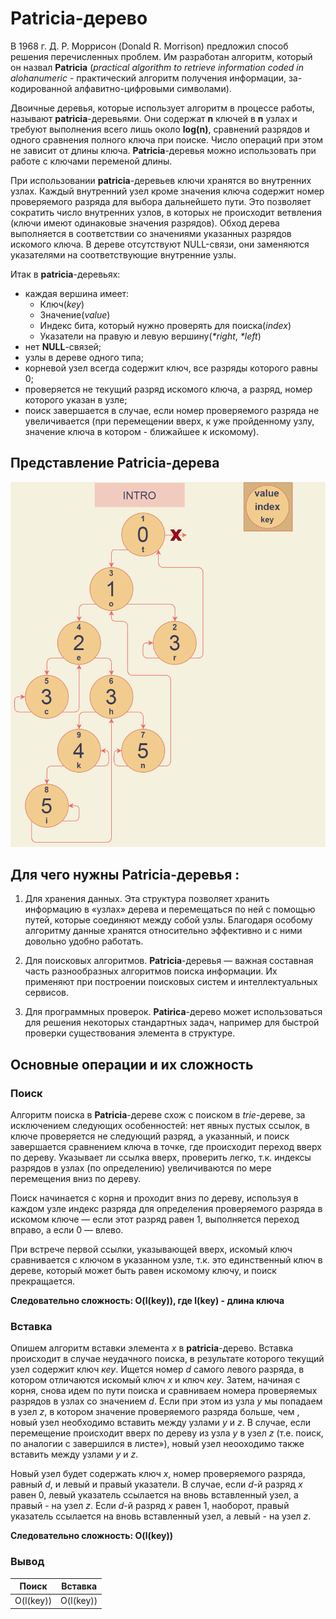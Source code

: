 # Patricia-дерево
 
В 1968 г. Д. Р. Моррисон (Donald R. Morrison) предложил способ решения перечисленных проблем. Им разработан алгоритм, который
он назвал **Patricia** (*practical algorithm to retrieve information coded in alohanumeric* - практический алгоритм получения информации, за-кодированной алфавитно-цифровыми символами). 

Двоичные деревья, которые использует алгоритм в процессе работы, называют **patricia**-деревьями. Они содержат **n** ключей в **n** узлах и требуют выполнения всего лишь около **log(n)**, сравнений разрядов и одного сравнения полного ключа при поиске. Число операций при этом не зависит от длины ключа. **Patricia**-деревья можно использовать при работе с ключами переменой длины.

При использовании **patricia**-деревьев ключи хранятся во внутренних узлах. Каждый внутренний узел кроме значения ключа содержит номер проверяемого разряда для выбора дальнейшето пути. Это позволяет сократить число внутренних узлов, в которых не происходит ветвления (ключи имеют одинаковые значения разрядов). Обход дерева выполняется в соответствии со значениями указанных разрядов искомого ключа. В дереве отсутствуют NULL-связи, они заменяются указателями на соответствующие внутренние узлы.

Итак в **patricia**-деревьях:
* каждая вершина имеет:
    - Ключ(_key_)
    - Значение(_value_)
    - Индекс бита, который нужно проверять для поиска(_index_)
    - Указатели на правую и левую вершину(_*right_, _*left_)
* нет **NULL**-связей;
* узлы в дереве одного типа;
* корневой узел всегда содержит ключ, все разряды которого равны 0;
* проверяется не текущий разряд искомого ключа, а разряд, номер которого указан в узле;
* поиск завершается в случае, если номер проверяемого разряда не увеличивается (при перемещении вверх, к уже пройденному узлу, значение ключа в котором - ближайшее к искомому).

## Представление **Patricia**-дерева

![PatriciaTree](./images/patricia.png)


## Для чего нужны **Patricia**-деревья :

1. Для хранения данных. Эта структура позволяет хранить информацию в «узлах» дерева и перемещаться по ней с помощью путей, которые соединяют между собой узлы. Благодаря особому алгоритму данные хранятся относительно эффективно и с ними довольно удобно работать.

2. Для поисковых алгоритмов. **Patricia**-деревья — важная составная часть разнообразных алгоритмов поиска информации. Их применяют при построении поисковых систем и интеллектуальных сервисов.

3. Для программных проверок. **Patirica**-дерево может использоваться для решения некоторых стандартных задач, например для быстрой проверки существования элемента в структуре.

## Основные операции и их сложность

### Поиск

Алгоритм поиска в **Patricia**-дереве схож с поиском в _trie_-дереве, за исключением следующих особенностей: нет явных пустых ссылок, в ключе проверяется не следующий разряд, а указанный, и поиск завершается сравнением ключа в точке, где происходит переход вверх по дереву. Указывает ли ссылка вверх, проверить легко, т.к. индексы разрядов в узлах (по определению) увеличиваются по мере перемещения вниз по дереву. 

Поиск начинается с корня и проходит вниз по дереву, используя в каждом узле индекс разряда для определения проверяемого разряда в искомом ключе — если этот разряд равен 1, выполняется переход вправо, а если 0 — влево.

При встрече первой ссылки, указывающей вверх, искомый ключ сравнивается с ключом в указанном узле, т.к. это единственный ключ в дереве, который может быть равен искомому ключу, и поиск прекращается.

**Следовательно сложность: O(l(key)), где l(key) - длина ключа**

### Вставка

Опишем алгоритм вставки элемента _х_ в **patricia**-дерево. Вставка происходит в случае неудачного поиска, в результате которого текущий узел содержит ключ _кеу_. Ищется номер _d_ самого левого разряда, в котором отличаются искомый ключ _х_ и ключ _кеу_. Затем, начиная с корня, снова идем по пути поиска и сравниваем номера проверяемых разрядов в узлах со значением _d_. Если при этом из узла _у_ мы попадаем в узел _z_, в котором значение проверяемого разряда больше, чем , новый узел необходимо вставить между узлами _у_ и _z_. В случае, если перемещение происходит вверх по дереву из узла _у_ в узел _z_ (т.е. поиск, по аналогии с завершился в листе»), новый узел неооходимо также вставить между узлами _y_ и _z_.

Новый узел будет содержать ключ _x_, номер проверяемого разряда, равный _d_, и левый и правый указатели. В случае, если _d_-й разряд _x_ равен 0, левый указатель ссылается на вновь вставленный узел, а правый - на узел _z_. Если _d_-й разряд _x_ равен 1, наоборот, правый указатель ссылается на вновь вставленный узел, а левый - на узел _z_.

**Следовательно сложность: O(l(key))**

### Вывод

Поиск  | Вставка 
------ | ------  
O(l(key))   | O(l(key))